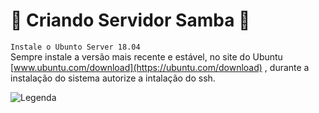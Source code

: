 # :file_folder: Criando Servidor Samba :file_folder:

```Instale o Ubunto Server 18.04```  
Sempre instale a versão mais recente e estável, no site do Ubuntu [www.ubuntu.com/download](https://ubuntu.com/download) , durante a instalação do sistema autorize a intalação do ssh.

![Legenda](https://github.com/CaioFranzo/Server_Samba/blob/master/SSH_install.PNG?raw=true)  


